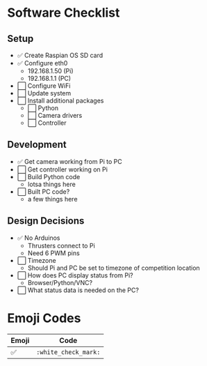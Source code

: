 <!-- 
To Use: Start with dash (-), then copy white box or green check box icon for new line

Copy and paste green check box over white box to mark as 'done'
-->
# Software Checklist

## Setup
- ✅ Create Raspian OS SD card
- ✅ Configure eth0
  - 192.168.1.50 (Pi)
  - 192.168.1.1 (PC)
- ⬜ Configure WiFi
- ⬜ Update system
- ⬜ Install additional packages
  - ⬜ Python
  - ⬜ Camera drivers
  - ⬜ Controller

## Development
- ✅ Get camera working from Pi to PC
- ⬜ Get controller working on Pi
- ⬜ Build Python code
  - lotsa things here
- ⬜ Built PC code?
  - a few things here

## Design Decisions
- ✅ No Arduinos
  - Thrusters connect to Pi
  - Need 6 PWM pins
- ⬜ Timezone
  - Should Pi and PC be set to timezone of competition location
- ⬜ How does PC display status from Pi?
  - Browser/Python/VNC?
- ⬜ What status data is needed on the PC?

# Emoji Codes
|Emoji|Code|
|-|-|
|:white_check_mark:|```:white_check_mark:```|
